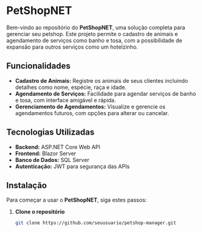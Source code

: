 # PetShopNET

Bem-vindo ao repositório do **PetShopNET**, uma solução completa para gerenciar seu petshop. Este projeto permite o cadastro de animais e agendamento de serviços como banho e tosa, com a possibilidade de expansão para outros serviços como um hotelzinho.

## Funcionalidades

- **Cadastro de Animais:** Registre os animais de seus clientes incluindo detalhes como nome, espécie, raça e idade.
- **Agendamento de Serviços:** Facilidade para agendar serviços de banho e tosa, com interface amigável e rápida.
- **Gerenciamento de Agendamentos:** Visualize e gerencie os agendamentos futuros, com opções para alterar ou cancelar.

## Tecnologias Utilizadas

- **Backend:** ASP.NET Core Web API
- **Frontend:** Blazor Server
- **Banco de Dados:** SQL Server
- **Autenticação:** JWT para segurança das APIs

## Instalação

Para começar a usar o **PetShopNET**, siga estes passos:

1. **Clone o repositório**

   ```bash
   git clone https://github.com/seuusuario/petshop-manager.git
